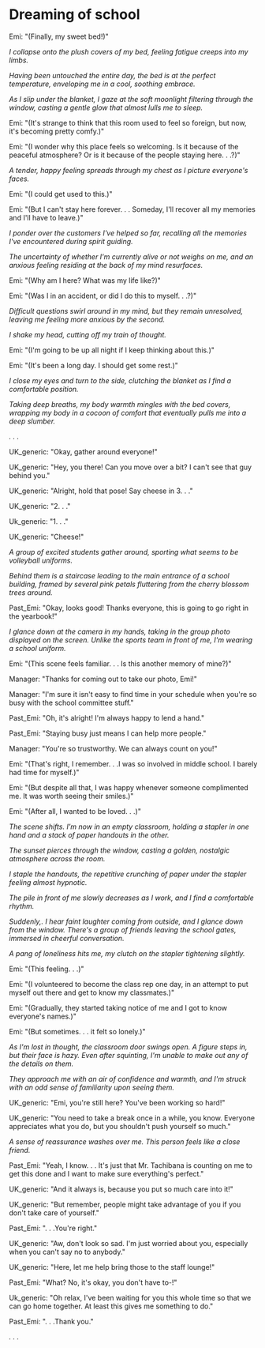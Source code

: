 # Dreaming of school
Emi: "(Finally, my sweet bed!)"

*I collapse onto the plush covers of my bed, feeling fatigue creeps into my limbs.*

*Having been untouched the entire day, the bed is at the perfect temperature, enveloping me in a cool, soothing embrace.*

*As I slip under the blanket, I gaze at the soft moonlight filtering through the window, casting a gentle glow that almost lulls me to sleep.*

Emi: "(It's strange to think that this room used to feel so foreign, but now, it's becoming pretty comfy.)"

Emi: "(I wonder why this place feels so welcoming. Is it because of the peaceful atmosphere? Or is it because of the people staying here. . .?)"

*A tender, happy feeling spreads through my chest as I picture everyone's faces.*

Emi: "(I could get used to this.)"

Emi: "(But I can't stay here forever. . . Someday, I'll recover all my memories and I'll have to leave.)"

*I ponder over the customers I've helped so far, recalling all the memories I've encountered during spirit guiding.*

*The uncertainty of whether I'm currently alive or not weighs on me, and an anxious feeling residing at the back of my mind resurfaces.*

Emi: "(Why am I here? What was my life like?)"

Emi: "(Was I in an accident, or did I do this to myself. . .?)"

*Difficult questions swirl around in my mind, but they remain unresolved, leaving me feeling more anxious by the second.*

*I shake my head, cutting off my train of thought.*

Emi: "(I'm going to be up all night if I keep thinking about this.)"

Emi: "(It's been a long day. I should get some rest.)"

*I close my eyes and turn to the side, clutching the blanket as I find a comfortable position.*

*Taking deep breaths, my body warmth mingles with the bed covers, wrapping my body in a cocoon of comfort that eventually pulls me into a deep slumber.*

*. . .*

UK_generic: "Okay, gather around everyone!"

UK_generic: "Hey, you there! Can you move over a bit? I can't see that guy behind you."

UK_generic: "Alright, hold that pose! Say cheese in 3. . ."

UK_generic: "2. . ."

Uk_generic: "1. . ."

UK_generic: "Cheese!"

*A group of excited students gather around, sporting what seems to be volleyball uniforms.*

*Behind them is a staircase leading to the main entrance of a school building, framed by several pink petals fluttering from the cherry blossom trees around.*

Past_Emi: "Okay, looks good! Thanks everyone, this is going to go right in the yearbook!"

*I glance down at the camera in my hands, taking in the group photo displayed on the screen. Unlike the sports team in front of me, I'm wearing a school uniform.* 

Emi: "(This scene feels familiar. . . Is this another memory of mine?)"

Manager: "Thanks for coming out to take our photo, Emi!"

Manager: "I'm sure it isn't easy to find time in your schedule when you're so busy with the school committee stuff."

Past_Emi: "Oh, it's alright! I'm always happy to lend a hand."

Past_Emi: "Staying busy just means I can help more people."

Manager: "You're so trustworthy. We can always count on you!"

Emi: "(That's right, I remember. . .I was so involved in middle school. I barely had time for myself.)"

Emi: "(But despite all that, I was happy whenever someone complimented me. It was worth seeing their smiles.)"

Emi: "(After all, I wanted to be loved. . .)"

*The scene shifts. I'm now in an empty classroom, holding a stapler in one hand and a stack of paper handouts in the other.*

*The sunset pierces through the window, casting a golden, nostalgic atmosphere across the room.*

*I staple the handouts, the repetitive crunching of paper under the stapler feeling almost hypnotic.*

*The pile in front of me slowly decreases as I work, and I find a comfortable rhythm.*

*Suddenly,. I hear faint laughter coming from outside, and I glance down from the window. There's a group of friends leaving the school gates, immersed in cheerful conversation.*

*A pang of loneliness hits me, my clutch on the stapler tightening slightly.*

Emi: "(This feeling. . .)"

Emi: "(I volunteered to become the class rep one day, in an attempt to put myself out there and get to know my classmates.)"

Emi: "(Gradually, they started taking notice of me and I got to know everyone's names.)"

Emi: "(But sometimes. . . it felt so lonely.)"

*As I'm lost in thought, the classroom door swings open. A figure steps in, but their face is hazy. Even after squinting, I'm unable to make out any of the details on them.*

*They approach me with an air of confidence and warmth, and I'm struck with an odd sense of familiarity upon seeing them.*

UK_generic: "Emi, you're still here? You've been working so hard!"

UK_generic: "You need to take a break once in a while, you know. Everyone appreciates what you do, but you shouldn't push yourself so much."

*A sense of reassurance washes over me. This person feels like a close friend.*

Past_Emi: "Yeah, I know. . . It's just that Mr. Tachibana is counting on me to get this done and I want to make sure everything's perfect."

UK_generic: "And it always is, because you put so much care into it!"

UK_generic: "But remember, people might take advantage of you if you don't take care of yourself."

Past_Emi: ". . .You're right."

UK_generic: "Aw, don't look so sad. I'm just worried about you, especially when you can't say no to anybody."

UK_generic: "Here, let me help bring those to the staff lounge!"

Past_Emi: "What? No, it's okay, you don't have to-!"

Uk_generic: "Oh relax, I've been waiting for you this whole time so that we can go home together. At least this gives me something to do."

Past_Emi: ". . .Thank you."

*. . .*